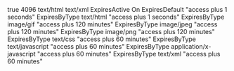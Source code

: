 


<weblogic-web-app>
   <container-descriptor>
      <gzip-compression>
         <enabled>true</enabled>
         <min-content-length>4096</min-content-length>
         <content-type>text/html</content-type>
         <content-type>text/xml</content-type>
      </gzip-compression>
   </container-descriptor>
</weblogic-web-app>


<IfModule mod_expires.c>
  ExpiresActive On
  ExpiresDefault "access plus 1 seconds"
  ExpiresByType text/html "access plus 1 seconds"
  ExpiresByType image/gif "access plus 120 minutes"
  ExpiresByType image/jpeg "access plus 120 minutes"
  ExpiresByType image/png "access plus 120 minutes"
  ExpiresByType text/css "access plus 60 minutes"
  ExpiresByType text/javascript "access plus 60 minutes"
  ExpiresByType application/x-javascript "access plus 60 minutes"
  ExpiresByType text/xml "access plus 60 minutes"
</IfModule>
